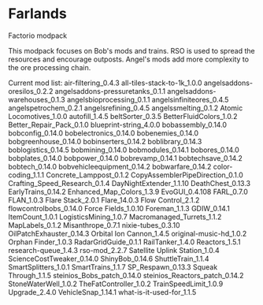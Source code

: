 # Farlands
Factorio modpack

This modpack focuses on Bob's mods and trains. RSO is used to spread the resources and encourage outposts. Angel's mods add more complexity to the ore processing chain.

Current mod list:
air-filtering_0.4.3
all-tiles-stack-to-1k_1.0.0
angelsaddons-oresilos_0.2.2
angelsaddons-pressuretanks_0.1.1
angelsaddons-warehouses_0.1.3
angelsbioprocessing_0.1.1
angelsinfiniteores_0.4.5
angelspetrochem_0.2.1
angelsrefining_0.4.5
angelssmelting_0.1.2
Atomic Locomotives_1.0.0
autofill_1.4.5
beltSorter_0.3.5
BetterFluidColors_1.0.2
Better_Repair_Pack_0.1.0
blueprint-string_4.0.0
bobassembly_0.14.0
bobconfig_0.14.0
bobelectronics_0.14.0
bobenemies_0.14.0
bobgreenhouse_0.14.0
bobinserters_0.14.2
boblibrary_0.14.3
boblogistics_0.14.5
bobmining_0.14.0
bobmodules_0.14.1
bobores_0.14.0
bobplates_0.14.0
bobpower_0.14.0
bobrevamp_0.14.1
bobtechsave_0.14.2
bobtech_0.14.0
bobvehicleequipment_0.14.2
bobwarfare_0.14.2
color-coding_1.1.1
Concrete_Lamppost_0.1.2
CopyAssemblerPipeDirection_0.1.0
Crafting_Speed_Research_0.1.4
DayNightExtender_1.1.10
DeathChest_0.13.3
EarlyTrains_0.14.2
Enhanced_Map_Colors_1.3.9
EvoGUI_0.4.108
FARL_0.7.0
FLAN_1.0.3
Flare Stack_2.0.1
Flare_14.0.3
Flow Control_2.1.2
flowcontrolbobs_0.14.0
Force Fields_1.0.10
Foreman_1.1.3
GDIW_0.14.1
ItemCount_1.0.1
LogisticsMining_1.0.7
Macromanaged_Turrets_1.1.2
MapLabels_0.1.2
Misanthrope_0.7.1
nixie-tubes_0.3.10
OilPatchExhauster_0.14.3
Orbital Ion Cannon_1.4.5
original-music-hd_1.0.2
Orphan Finder_1.0.3
RadarGridGuide_0.1.1
RailTanker_1.4.0
Reactors_1.5.1
research-queue_1.4.3
rso-mod_2.2.7
Satellite Uplink Station_1.0.4
ScienceCostTweaker_0.14.0
ShinyBob_0.14.6
ShuttleTrain_1.1.4
SmartSplitters_1.0.1
SmartTrains_1.1.7
SP_Respawn_0.13.3
Squeak Through_1.1.5
steinios_Bobs_patch_0.14.0
steinios_Reactors_patch_0.14.2
StoneWaterWell_1.0.2
TheFatController_1.0.2
TrainSpeedLimit_1.0.9
Upgrade_2.4.0
VehicleSnap_1.14.1
what-is-it-used-for_1.1.5
